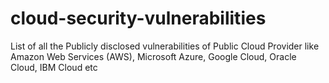 # cloud-security-vulnerabilities
List of all the Publicly disclosed vulnerabilities of Public Cloud Provider like Amazon Web Services (AWS), Microsoft Azure, Google Cloud, Oracle Cloud, IBM Cloud etc
